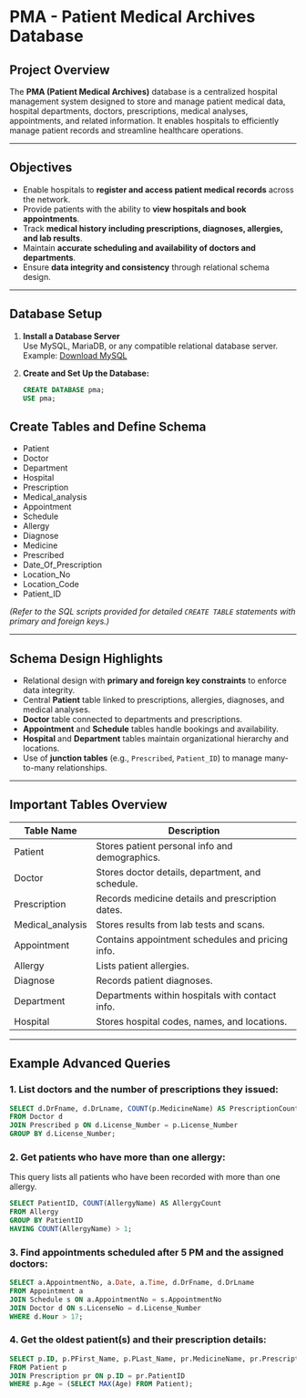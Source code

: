 # PMA - Patient Medical Archives Database

## Project Overview

The **PMA (Patient Medical Archives)** database is a centralized hospital management system designed to store and manage patient medical data, hospital departments, doctors, prescriptions, medical analyses, appointments, and related information. It enables hospitals to efficiently manage patient records and streamline healthcare operations.

---

## Objectives

- Enable hospitals to **register and access patient medical records** across the network.
- Provide patients with the ability to **view hospitals and book appointments**.
- Track **medical history including prescriptions, diagnoses, allergies, and lab results**.
- Maintain **accurate scheduling and availability of doctors and departments**.
- Ensure **data integrity and consistency** through relational schema design.

---

## Database Setup

1. **Install a Database Server**  
   Use MySQL, MariaDB, or any compatible relational database server.  
   Example: [Download MySQL](https://dev.mysql.com/downloads/mysql/)

2. **Create and Set Up the Database:**

   ```sql
   CREATE DATABASE pma;
   USE pma;
## Create Tables and Define Schema

- Patient  
- Doctor  
- Department  
- Hospital  
- Prescription  
- Medical_analysis  
- Appointment  
- Schedule  
- Allergy  
- Diagnose  
- Medicine  
- Prescribed  
- Date_Of_Prescription  
- Location_No  
- Location_Code  
- Patient_ID  

*(Refer to the SQL scripts provided for detailed `CREATE TABLE` statements with primary and foreign keys.)*

---

## Schema Design Highlights

- Relational design with **primary and foreign key constraints** to enforce data integrity.  
- Central **Patient** table linked to prescriptions, allergies, diagnoses, and medical analyses.  
- **Doctor** table connected to departments and prescriptions.  
- **Appointment** and **Schedule** tables handle bookings and availability.  
- **Hospital** and **Department** tables maintain organizational hierarchy and locations.  
- Use of **junction tables** (e.g., `Prescribed`, `Patient_ID`) to manage many-to-many relationships.

---

## Important Tables Overview

| Table Name          | Description                                         |
|---------------------|-----------------------------------------------------|
| Patient             | Stores patient personal info and demographics.      |
| Doctor              | Stores doctor details, department, and schedule.    |
| Prescription        | Records medicine details and prescription dates.    |
| Medical_analysis    | Stores results from lab tests and scans.            |
| Appointment         | Contains appointment schedules and pricing info.    |
| Allergy             | Lists patient allergies.                             |
| Diagnose            | Records patient diagnoses.                           |
| Department          | Departments within hospitals with contact info.     |
| Hospital            | Stores hospital codes, names, and locations.        |

---

## Example Advanced Queries

### 1. List doctors and the number of prescriptions they issued:

```sql
SELECT d.DrFname, d.DrLname, COUNT(p.MedicineName) AS PrescriptionCount  
FROM Doctor d  
JOIN Prescribed p ON d.License_Number = p.License_Number  
GROUP BY d.License_Number;
```

### 2. Get patients who have more than one allergy:

This query lists all patients who have been recorded with more than one allergy.

```sql
SELECT PatientID, COUNT(AllergyName) AS AllergyCount  
FROM Allergy  
GROUP BY PatientID  
HAVING COUNT(AllergyName) > 1;
```

### 3. Find appointments scheduled after 5 PM and the assigned doctors:

```sql
SELECT a.AppointmentNo, a.Date, a.Time, d.DrFname, d.DrLname
FROM Appointment a
JOIN Schedule s ON a.AppointmentNo = s.AppointmentNo
JOIN Doctor d ON s.LicenseNo = d.License_Number
WHERE d.Hour > 17;
```

### 4. Get the oldest patient(s) and their prescription details:

```sql
SELECT p.ID, p.PFirst_Name, p.PLast_Name, pr.MedicineName, pr.Prescription_Date
FROM Patient p
JOIN Prescription pr ON p.ID = pr.PatientID
WHERE p.Age = (SELECT MAX(Age) FROM Patient);
```
